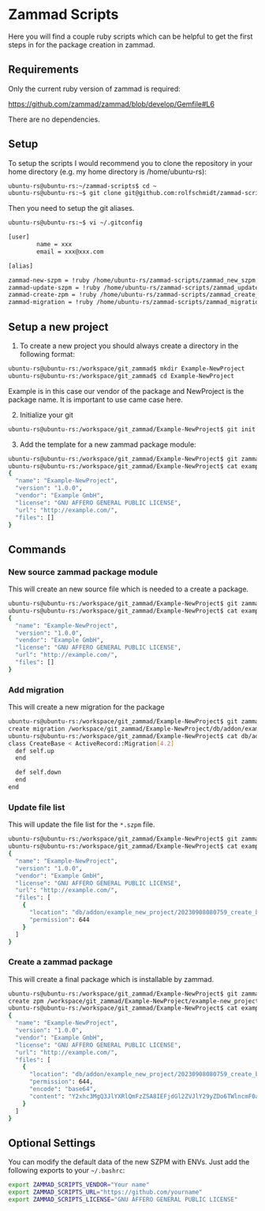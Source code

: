 # Zammad Scripts

Here you will find a couple ruby scripts which can be helpful to get the first steps in for the package creation in zammad.

## Requirements

Only the current ruby version of zammad is required:

https://github.com/zammad/zammad/blob/develop/Gemfile#L6

There are no dependencies.

## Setup

To setup the scripts I would recommend you to clone the repository in your home directory (e.g. my home directory is /home/ubuntu-rs):

```bash
ubuntu-rs@ubuntu-rs:~/zammad-scripts$ cd ~
ubuntu-rs@ubuntu-rs:~$ git clone git@github.com:rolfschmidt/zammad-scripts.git
```

Then you need to setup the git aliases.

```bash
ubuntu-rs@ubuntu-rs:~$ vi ~/.gitconfig

[user]
        name = xxx
        email = xxx@xxx.com

[alias]

zammad-new-szpm = !ruby /home/ubuntu-rs/zammad-scripts/zammad_new_szpm.rb $(pwd)
zammad-update-szpm = !ruby /home/ubuntu-rs/zammad-scripts/zammad_update_szpm.rb $(pwd)
zammad-create-zpm = !ruby /home/ubuntu-rs/zammad-scripts/zammad_create_zpm.rb $(pwd) $1
zammad-migration = !ruby /home/ubuntu-rs/zammad-scripts/zammad_migration.rb $(pwd) $1
```

## Setup a new project

1. To create a new project you should always create a directory in the following format:

```bash
ubuntu-rs@ubuntu-rs:/workspace/git_zammad$ mkdir Example-NewProject
ubuntu-rs@ubuntu-rs:/workspace/git_zammad$ cd Example-NewProject
```

Example is in this case our vendor of the package and NewProject is the package name. It is important to use came case here.

2. Initialize your git
```bash
ubuntu-rs@ubuntu-rs:/workspace/git_zammad/Example-NewProject$ git init
```

3. Add the template for a new zammad package module:

```bash
ubuntu-rs@ubuntu-rs:/workspace/git_zammad/Example-NewProject$ git zammad-new-szpm
ubuntu-rs@ubuntu-rs:/workspace/git_zammad/Example-NewProject$ cat example-new_project.szpm
{
  "name": "Example-NewProject",
  "version": "1.0.0",
  "vendor": "Example GmbH",
  "license": "GNU AFFERO GENERAL PUBLIC LICENSE",
  "url": "http://example.com/",
  "files": []
}
```

## Commands

### New source zammad package module

This will create an new source file which is needed to a create a package.

```bash
ubuntu-rs@ubuntu-rs:/workspace/git_zammad/Example-NewProject$ git zammad-new-szpm
ubuntu-rs@ubuntu-rs:/workspace/git_zammad/Example-NewProject$ cat example-new_project.szpm
{
  "name": "Example-NewProject",
  "version": "1.0.0",
  "vendor": "Example GmbH",
  "license": "GNU AFFERO GENERAL PUBLIC LICENSE",
  "url": "http://example.com/",
  "files": []
}
```

### Add migration

This will create a new migration for the package

```bash
ubuntu-rs@ubuntu-rs:/workspace/git_zammad/Example-NewProject$ git zammad-migration CreateBase
create migration /workspace/git_zammad/Example-NewProject/db/addon/example_new_project/20230908080759_create_base.rb...
ubuntu-rs@ubuntu-rs:/workspace/git_zammad/Example-NewProject$ cat db/addon/example_new_project/20230908080759_create_base.rb
class CreateBase < ActiveRecord::Migration[4.2]
  def self.up
  end

  def self.down
  end
end
```

### Update file list

This will update the file list for the `*.szpm` file.

```bash
ubuntu-rs@ubuntu-rs:/workspace/git_zammad/Example-NewProject$ git zammad-update-szpm
ubuntu-rs@ubuntu-rs:/workspace/git_zammad/Example-NewProject$ cat example-new_project.szpm
{
  "name": "Example-NewProject",
  "version": "1.0.0",
  "vendor": "Example GmbH",
  "license": "GNU AFFERO GENERAL PUBLIC LICENSE",
  "url": "http://example.com/",
  "files": [
    {
      "location": "db/addon/example_new_project/20230908080759_create_base.rb",
      "permission": 644
    }
  ]
}
```

### Create a zammad package

This will create a final package which is installable by zammad.

```bash
ubuntu-rs@ubuntu-rs:/workspace/git_zammad/Example-NewProject$ git zammad-create-zpm 1.0.0
create zpm /workspace/git_zammad/Example-NewProject/example-new_project-1.0.0.zpm...
ubuntu-rs@ubuntu-rs:/workspace/git_zammad/Example-NewProject$ cat example-new_project-1.0.0.zpm
{
  "name": "Example-NewProject",
  "version": "1.0.0",
  "vendor": "Example GmbH",
  "license": "GNU AFFERO GENERAL PUBLIC LICENSE",
  "url": "http://example.com/",
  "files": [
    {
      "location": "db/addon/example_new_project/20230908080759_create_base.rb",
      "permission": 644,
      "encode": "base64",
      "content": "Y2xhc3MgQ3JlYXRlQmFzZSA8IEFjdGl2ZVJlY29yZDo6TWlncmF0aW9uWzQu\nMl0KICBkZWYgc2VsZi51cAogIGVuZAoKICBkZWYgc2VsZi5kb3duCiAgZW5k\nCmVuZAo="
    }
  ]
}
```

## Optional Settings

You can modify the default data of the new SZPM with ENVs. Just add the following exports to your `~/.bashrc`:

```bash
export ZAMMAD_SCRIPTS_VENDOR="Your name"
export ZAMMAD_SCRIPTS_URL="https://github.com/yourname"
export ZAMMAD_SCRIPTS_LICENSE="GNU AFFERO GENERAL PUBLIC LICENSE"
```
